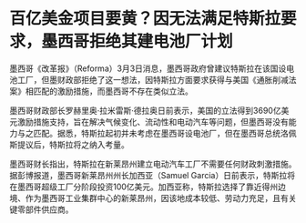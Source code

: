 # 百亿美金项目要黄？因无法满足特斯拉要求，墨西哥拒绝其建电池厂计划

墨西哥《改革报》（Reforma）3月3日消息，墨西哥政府曾建议特斯拉在该国设电池工厂，但墨财政部拒绝了这一想法，因特斯拉方面要求获得与美国《通胀削减法案》相匹配的激励措施，而墨西哥不存在类似立法。

墨西哥财政部长罗赫里奥·拉米雷斯·德拉奥日前表示，美国的立法得到3690亿美元激励措施支持，旨在解决气候变化、流动性和电动汽车等问题，但墨西哥没有能力与之匹配。据悉，特斯拉起初并未考虑在墨西哥设电池厂，但在墨西哥总统洛佩斯提议后，特斯拉将之纳入考量。

墨西哥财长指出，特斯拉在新莱昂州建立电动汽车工厂不需要任何财政刺激措施。据彭博报道，墨西哥新莱昂州州长加西亚（Samuel
Garcia）日前表示，特斯拉将在墨西哥超级工厂分阶段投资100亿美元。加西亚称，特斯拉选择了靠近得州边境、作为墨西哥工业集群中心的新莱昂州，因该地成本较低、劳动力充足，且有关键零部件供应商。

